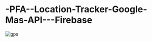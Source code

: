 # -PFA--Location-Tracker-Google-Mas-API---Firebase
![gps](https://github.com/raamlaa/-PFA--Location-Tracker-Google-Mas-API---Firebase/assets/94558213/2fef46b7-da0c-4e4b-aa4d-68c7f6571349)
